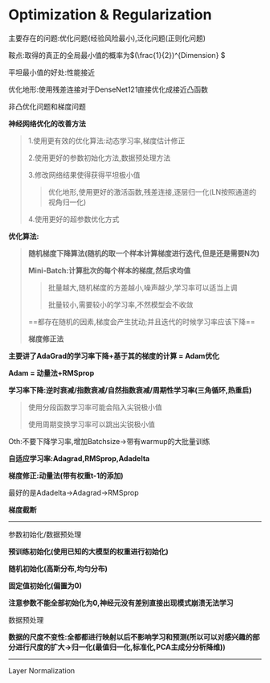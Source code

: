 # **Optimization & Regularization**

主要存在的问题:优化问题(经验风险最小),泛化问题(正则化问题)

鞍点:取得的真正的全局最小值的概率为$(\frac{1}{2})^{Dimension} $

平坦最小值的好处:性能接近

优化地形:使用残差连接对于DenseNet121直接优化成接近凸函数

非凸优化问题和梯度问题

**神经网络优化的改善方法**

>   1.使用更有效的优化算法:动态学习率,梯度估计修正
>
>   2.使用更好的参数初始化方法,数据预处理方法
>
>   3.修改网络结果使得获得平坦极小值
>
>   >   优化地形,使用更好的激活函数,残差连接,逐层归一化(LN按照通道的视角归一化)
>
>   4.使用更好的超参数优化方式

**优化算法:**

>   **随机梯度下降算法(随机的取一个样本计算梯度进行迭代,但是还是需要N次)**
>
>   **Mini-Batch:计算批次的每个样本的梯度,然后求均值**
>
>   >   批量越大,随机梯度的方差越小,噪声越少,学习率可以适当上调
>   >
>   >   批量较小,需要较小的学习率,不然模型会不收敛
>
>   ==都存在随机的因素,梯度会产生扰动;并且迭代的时候学习率应该下降==
>
>   **梯度修正法**

**主要讲了AdaGrad的学习率下降+基于其的梯度的计算 = Adam优化**

**Adam = 动量法+RMSprop**

**学习率下降:逆时衰减/指数衰减/自然指数衰减/周期性学习率(三角循环,热重启)**

>   使用分段函数学习率可能会陷入尖锐极小值
>
>   使用周期变换学习率可以跳出尖锐极小值

Oth:不要下降学习率,增加Batchsize->带有warmup的大批量训练

**自适应学习率:Adagrad,RMSprop,Adadelta**

**梯度修正:动量法(带有权重t-1的添加)**

最好的是Adadelta->Adagrad->RMSprop

**梯度截断**

****

参数初始化/数据预处理

**预训练初始化(使用已知的大模型的权重进行初始化)**

**随机初始化(高斯分布,均匀分布)**

**固定值初始化(偏置为0)**

**注意参数不能全部初始化为0,神经元没有差别直接出现模式崩溃无法学习**



数据预处理

**数据的尺度不变性:全都都进行映射以后不影响学习和预测(所以可以对感兴趣的部分进行尺度的扩大->归一化(最值归一化,标准化,PCA主成分分析降维))**

****

Layer Normalization